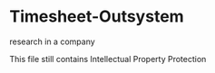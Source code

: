 # Timesheet-Outsystem
research in a company

This file still contains Intellectual Property Protection
